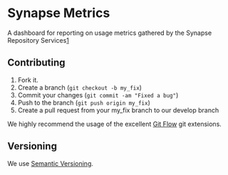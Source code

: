 Synapse Metrics
===============

A dashboard for reporting on usage metrics gathered by the Synapse Repository Services[1]

Contributing
------------

1. Fork it.
2. Create a branch (`git checkout -b my_fix`)
3. Commit your changes (`git commit -am "Fixed a bug"`)
4. Push to the branch (`git push origin my_fix`)
5. Create a pull request from your my_fix branch to our develop branch

We highly recommend the usage of the excellent [Git Flow][3] git
extensions.

Versioning
----------

We use [Semantic Versioning][4].

[1]: http://github.com/Sage-Bionetworks/Synapse-Repository-Services
[3]: https://github.com/nvie/gitflow
[4]: http://semver.org/spec/v1.0.0.html
